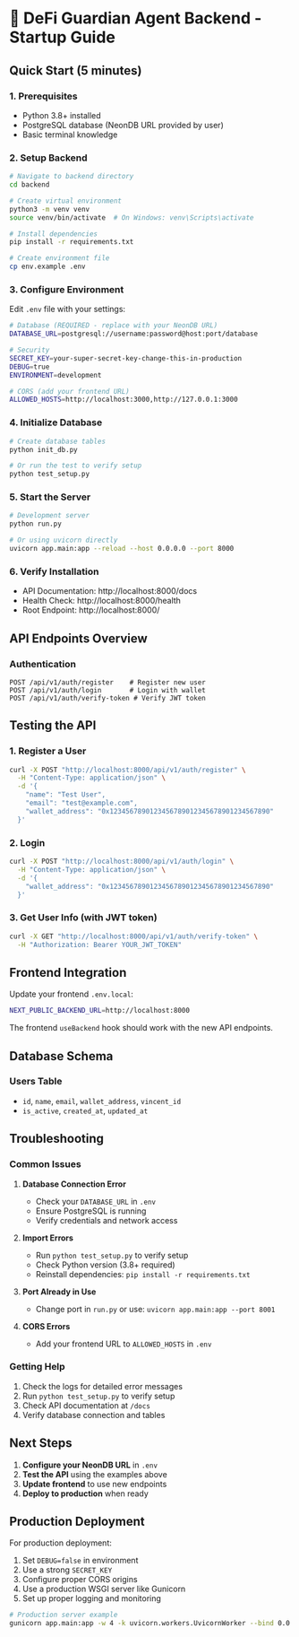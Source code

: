 # 🚀 DeFi Guardian Agent Backend - Startup Guide

## Quick Start (5 minutes)

### 1. Prerequisites
- Python 3.8+ installed
- PostgreSQL database (NeonDB URL provided by user)
- Basic terminal knowledge

### 2. Setup Backend

```bash
# Navigate to backend directory
cd backend

# Create virtual environment
python3 -m venv venv
source venv/bin/activate  # On Windows: venv\Scripts\activate

# Install dependencies
pip install -r requirements.txt

# Create environment file
cp env.example .env
```

### 3. Configure Environment

Edit `.env` file with your settings:

```bash
# Database (REQUIRED - replace with your NeonDB URL)
DATABASE_URL=postgresql://username:password@host:port/database

# Security
SECRET_KEY=your-super-secret-key-change-this-in-production
DEBUG=true
ENVIRONMENT=development

# CORS (add your frontend URL)
ALLOWED_HOSTS=http://localhost:3000,http://127.0.0.1:3000
```

### 4. Initialize Database

```bash
# Create database tables
python init_db.py

# Or run the test to verify setup
python test_setup.py
```

### 5. Start the Server

```bash
# Development server
python run.py

# Or using uvicorn directly
uvicorn app.main:app --reload --host 0.0.0.0 --port 8000
```

### 6. Verify Installation

- API Documentation: http://localhost:8000/docs
- Health Check: http://localhost:8000/health
- Root Endpoint: http://localhost:8000/

## API Endpoints Overview

### Authentication
```
POST /api/v1/auth/register    # Register new user
POST /api/v1/auth/login       # Login with wallet
POST /api/v1/auth/verify-token # Verify JWT token
```

## Testing the API

### 1. Register a User
```bash
curl -X POST "http://localhost:8000/api/v1/auth/register" \
  -H "Content-Type: application/json" \
  -d '{
    "name": "Test User",
    "email": "test@example.com",
    "wallet_address": "0x1234567890123456789012345678901234567890"
  }'
```

### 2. Login
```bash
curl -X POST "http://localhost:8000/api/v1/auth/login" \
  -H "Content-Type: application/json" \
  -d '{
    "wallet_address": "0x1234567890123456789012345678901234567890"
  }'
```

### 3. Get User Info (with JWT token)
```bash
curl -X GET "http://localhost:8000/api/v1/auth/verify-token" \
  -H "Authorization: Bearer YOUR_JWT_TOKEN"
```

## Frontend Integration

Update your frontend `.env.local`:

```bash
NEXT_PUBLIC_BACKEND_URL=http://localhost:8000
```

The frontend `useBackend` hook should work with the new API endpoints.

## Database Schema

### Users Table
- `id`, `name`, `email`, `wallet_address`, `vincent_id`
- `is_active`, `created_at`, `updated_at`

## Troubleshooting

### Common Issues

1. **Database Connection Error**
   - Check your `DATABASE_URL` in `.env`
   - Ensure PostgreSQL is running
   - Verify credentials and network access

2. **Import Errors**
   - Run `python test_setup.py` to verify setup
   - Check Python version (3.8+ required)
   - Reinstall dependencies: `pip install -r requirements.txt`

3. **Port Already in Use**
   - Change port in `run.py` or use: `uvicorn app.main:app --port 8001`

4. **CORS Errors**
   - Add your frontend URL to `ALLOWED_HOSTS` in `.env`

### Getting Help

1. Check the logs for detailed error messages
2. Run `python test_setup.py` to verify setup
3. Check API documentation at `/docs`
4. Verify database connection and tables

## Next Steps

1. **Configure your NeonDB URL** in `.env`
2. **Test the API** using the examples above
3. **Update frontend** to use new endpoints
4. **Deploy to production** when ready

## Production Deployment

For production deployment:

1. Set `DEBUG=false` in environment
2. Use a strong `SECRET_KEY`
3. Configure proper CORS origins
4. Use a production WSGI server like Gunicorn
5. Set up proper logging and monitoring

```bash
# Production server example
gunicorn app.main:app -w 4 -k uvicorn.workers.UvicornWorker --bind 0.0.0.0:8000
```
